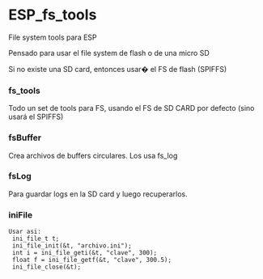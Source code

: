 # ESP_fs_tools
File system tools para ESP

Pensado para usar el file system de flash o de una micro SD

Si no existe una SD card, entonces usar� el FS de flash (SPIFFS)

### fs_tools

Todo un set de tools para FS, usando el FS de SD CARD por defecto (sino usará el SPIFFS)

### fsBuffer

Crea archivos de buffers circulares. Los usa fs_log

### fsLog

Para guardar logs en la SD card y luego recuperarlos.

### iniFile

```
Usar asi:
 ini_file_t t;
 ini_file_init(&t, "archivo.ini");
 int i = ini_file_geti(&t, "clave", 300);
 float f = ini_file_getf(&t, "clave", 300.5);
 ini_file_close(&t);
```
